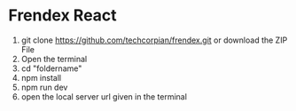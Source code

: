 # Frendex React

1. git clone https://github.com/techcorpian/frendex.git or download the ZIP File
2. Open the terminal
3. cd "foldername"
4. npm install
5. npm run dev
6. open the local server url given in the terminal
